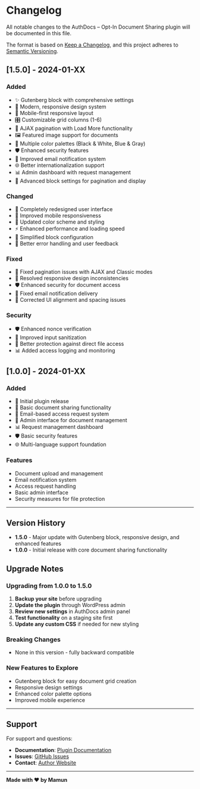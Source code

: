 # Changelog

All notable changes to the AuthDocs – Opt-In Document Sharing plugin will be documented in this file.

The format is based on [Keep a Changelog](https://keepachangelog.com/en/1.0.0/),
and this project adheres to [Semantic Versioning](https://semver.org/spec/v2.0.0.html).

## [1.5.0] - 2024-01-XX

### Added

- ✨ Gutenberg block with comprehensive settings
- 🎨 Modern, responsive design system
- 📱 Mobile-first responsive layout
- 🎛️ Customizable grid columns (1-6)
- 🔄 AJAX pagination with Load More functionality
- 🖼️ Featured image support for documents
- 🎨 Multiple color palettes (Black & White, Blue & Gray)
- 🛡️ Enhanced security features
- 📧 Improved email notification system
- 🌐 Better internationalization support
- 📊 Admin dashboard with request management
- 🔧 Advanced block settings for pagination and display

### Changed

- 🔄 Completely redesigned user interface
- 📱 Improved mobile responsiveness
- 🎨 Updated color scheme and styling
- ⚡ Enhanced performance and loading speed
- 🔧 Simplified block configuration
- 📝 Better error handling and user feedback

### Fixed

- 🐛 Fixed pagination issues with AJAX and Classic modes
- 🔧 Resolved responsive design inconsistencies
- 🛡️ Enhanced security for document access
- 📧 Fixed email notification delivery
- 🎨 Corrected UI alignment and spacing issues

### Security

- 🛡️ Enhanced nonce verification
- 🔐 Improved input sanitization
- 🚫 Better protection against direct file access
- 📊 Added access logging and monitoring

## [1.0.0] - 2024-01-XX

### Added

- 🎉 Initial plugin release
- 🔐 Basic document sharing functionality
- 📧 Email-based access request system
- 🎨 Admin interface for document management
- 📊 Request management dashboard
- 🛡️ Basic security features
- 🌐 Multi-language support foundation

### Features

- Document upload and management
- Email notification system
- Access request handling
- Basic admin interface
- Security measures for file protection

---

## Version History

- **1.5.0** - Major update with Gutenberg block, responsive design, and enhanced features
- **1.0.0** - Initial release with core document sharing functionality

## Upgrade Notes

### Upgrading from 1.0.0 to 1.5.0

1. **Backup your site** before upgrading
2. **Update the plugin** through WordPress admin
3. **Review new settings** in AuthDocs admin panel
4. **Test functionality** on a staging site first
5. **Update any custom CSS** if needed for new styling

### Breaking Changes

- None in this version - fully backward compatible

### New Features to Explore

- Gutenberg block for easy document grid creation
- Responsive design settings
- Enhanced color palette options
- Improved mobile experience

---

## Support

For support and questions:

- **Documentation**: [Plugin Documentation](https://mamunzaman.itconsultingfirma.com/)
- **Issues**: [GitHub Issues](https://github.com/yourusername/authdocs-opt-in-document-sharing/issues)
- **Contact**: [Author Website](https://mamunzaman.itconsultingfirma.com/)

---

**Made with ❤️ by Mamun**
